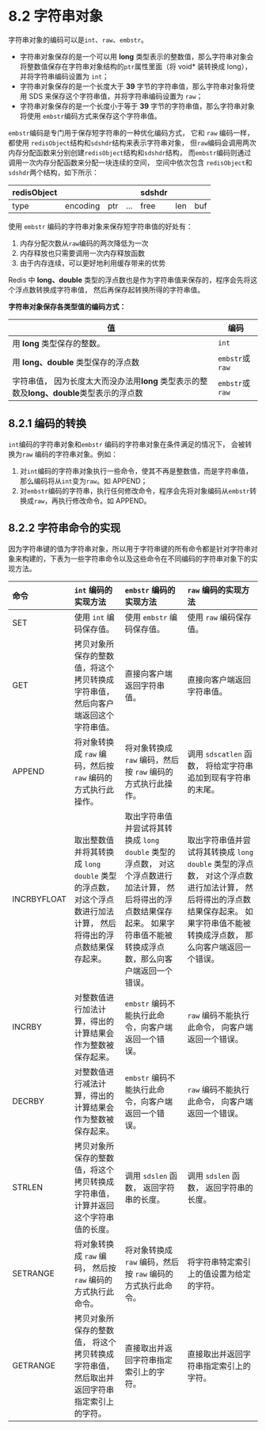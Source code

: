 # 8.2 字符串对象

字符串对象的编码可以是`int`、`raw`、`embstr`。

* 字符串对象保存的是一个可以用 **long** 类型表示的整数值，那么字符串对象会将整数值保存在字符串对象结构的`ptr`属性里面（将 void* 装转换成 long），并将字符串编码设置为 `int`；
* 字符串对象保存的是一个长度大于 **39** 字节的字符串值，那么字符串对象将使用 SDS 来保存这个字符串值，并将字符串编码设置为 `raw`；
* 字符串对象保存的是一个长度小于等于 **39** 字节的字符串值，那么字符串对象将使用 `embstr`编码方式来保存这个字符串值。

`embstr`编码是专门用于保存短字符串的一种优化编码方式， 它和 `raw` 编码一样， 都使用 `redisObject`结构和`sdshdr`结构来表示字符串对象， 但`raw`编码会调用两次内存分配函数来分别创建`redisObject`结构和`sdshdr`结构， 而`embstr`编码则通过调用一次内存分配函数来分配一块连续的空间， 空间中依次包含 `redisObject`和`sdshdr`两个结构，如下所示：

|redisObject||||sdshdr|||
| ---------------| -----| ------| -----| ----------| --| --|
|type|encoding|ptr|...|free|len|buf|

使用 `embstr` 编码的字符串对象来保存短字符串值的好处有：

1. 内存分配次数从`raw`编码的两次降低为一次
2. 内存释放也只需要调用一次内存释放函数
3. 由于内存连续，可以更好地利用缓存带来的优势

Redis 中 **long、double** 类型的浮点数也是作为字符串值来保存的，程序会先将这个浮点数转换成字符串值， 然后再保存起转换所得的字符串值。

**字符串对象保存各类型值的编码方式：**

|**值**|**编码**|
| --------------------------------------------------------------------------------------------------------------| ---------------------|
|用 **long** 类型保存的整数。|`int`|
|用 **long、double** 类型保存的浮点数|`embstr`或`raw`|
|字符串值， 因为长度太大而没办法用**long** 类型表示的整数及**long、double**类型表示的浮点数|`embstr`或`raw`|

## 8.2.1 编码的转换

`int`编码的字符串对象和`embstr` 编码的字符串对象在条件满足的情况下， 会被转换为`raw` 编码的字符串对象。例如：

1. 对`int`编码的字符串对象执行一些命令，使其不再是整数值，而是字符串值，那么编码将从`int`变为`raw`。如 APPEND；
2. 对`embstr`编码的字符串，执行任何修改命令，程序会先将对象编码从`embstr`转换成`raw`，再执行修改命令。如 APPEND。

## 8.2.2 字符串命令的实现

因为字符串键的值为字符串对象，所以用于字符串键的所有命令都是针对字符串对象来构建的，下表为一些字符串命令以及这些命令在不同编码的字符串对象下的实现方法。

|命令|`int` 编码的实现方法|`embstr` 编码的实现方法|`raw` 编码的实现方法|
| :------------| :--------------------------------------------------------------------------------------------------------------------------| :-----------------------------------------------------------------------------------------------------------------------------------------------------------------------------------------------| :------------------------------------------------------------------------------------------------------------------------------------------------------------------------------------------------|
|SET|使用 `int` 编码保存值。|使用 `embstr` 编码保存值。|使用 `raw` 编码保存值。|
|GET|拷贝对象所保存的整数值，将这个拷贝转换成字符串值，然后向客户端返回这个字符串值。|直接向客户端返回字符串值。|直接向客户端返回字符串值。|
|APPEND|将对象转换成 `raw` 编码，然后按 `raw` 编码的方式执行此操作。|将对象转换成 `raw` 编码，然后按 `raw` 编码的方式执行此操作。|调用 `sdscatlen` 函数， 将给定字符串追加到现有字符串的末尾。|
|INCRBYFLOAT|取出整数值并将其转换成 `long double` 类型的浮点数， 对这个浮点数进行加法计算， 然后将得出的浮点数结果保存起来。|取出字符串值并尝试将其转换成 `long double` 类型的浮点数， 对这个浮点数进行加法计算， 然后将得出的浮点数结果保存起来。 如果字符串值不能被转换成浮点数，那么向客户端返回一个错误。|取出字符串值并尝试将其转换成 `long double` 类型的浮点数， 对这个浮点数进行加法计算， 然后将得出的浮点数结果保存起来。 如果字符串值不能被转换成浮点数， 那么向客户端返回一个错误。|
|INCRBY|对整数值进行加法计算，得出的计算结果会作为整数被保存起来。|`embstr` 编码不能执行此命令，向客户端返回一个错误。|`raw` 编码不能执行此命令， 向客户端返回一个错误。|
|DECRBY|对整数值进行减法计算，得出的计算结果会作为整数被保存起来。|`embstr` 编码不能执行此命令，向客户端返回一个错误。|`raw` 编码不能执行此命令， 向客户端返回一个错误。|
|STRLEN|拷贝对象所保存的整数值，将这个拷贝转换成字符串值，计算并返回这个字符串值的长度。|调用 `sdslen` 函数， 返回字符串的长度。|调用 `sdslen` 函数， 返回字符串的长度。|
|SETRANGE|将对象转换成 `raw` 编码， 然后按 `raw` 编码的方式执行此命令。|将对象转换成 `raw` 编码，然后按 `raw` 编码的方式执行此命令。|将字符串特定索引上的值设置为给定的字符。|
|GETRANGE|拷贝对象所保存的整数值， 将这个拷贝转换成字符串值， 然后取出并返回字符串指定索引上的字符。|直接取出并返回字符串指定索引上的字符。|直接取出并返回字符串指定索引上的字符。|
